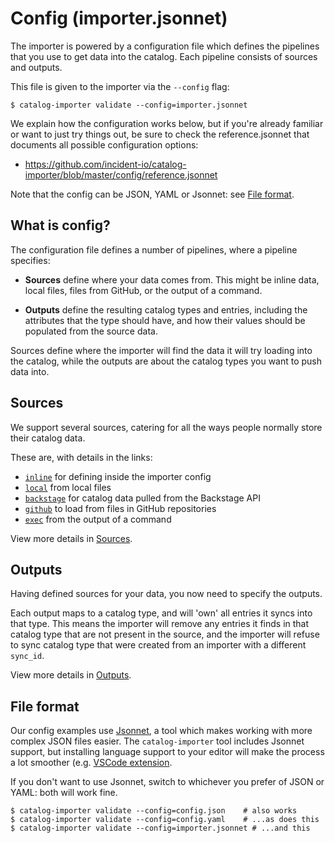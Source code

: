 # Config (importer.jsonnet)

The importer is powered by a configuration file which defines the pipelines that
you use to get data into the catalog. Each pipeline consists of sources and
outputs.

This file is given to the importer via the `--config` flag:

```console
$ catalog-importer validate --config=importer.jsonnet
```

We explain how the configuration works below, but if you're already familiar or
want to just try things out, be sure to check the reference.jsonnet that
documents all possible configuration options:

- https://github.com/incident-io/catalog-importer/blob/master/config/reference.jsonnet

Note that the config can be JSON, YAML or Jsonnet: see [File format](#file-format).

## What is config?

The configuration file defines a number of pipelines, where a pipeline
specifies:

- **Sources** define where your data comes from. This might be inline data, local
  files, files from GitHub, or the output of a command.

- **Outputs** define the resulting catalog types and entries, including the
  attributes that the type should have, and how their values should be populated
  from the source data.

Sources define where the importer will find the data it will try loading into
the catalog, while the outputs are about the catalog types you want to push data
into.

## Sources

We support several sources, catering for all the ways people normally store
their catalog data.

These are, with details in the links:

- [`inline`](sources.md#inline) for defining inside the importer config
- [`local`](sources.md#local) from local files
- [`backstage`](sources.md#backstage) for catalog data pulled from the Backstage API
- [`github`](sources.md#github) to load from files in GitHub repositories
- [`exec`](sources.md#local) from the output of a command

View more details in [Sources](sources.md).

## Outputs

Having defined sources for your data, you now need to specify the outputs.

Each output maps to a catalog type, and will 'own' all entries it syncs into
that type. This means the importer will remove any entries it finds in that
catalog type that are not present in the source, and the importer will refuse to
sync catalog type that were created from an importer with a different `sync_id`.

View more details in [Outputs](outputs.md).

## File format

Our config examples use [Jsonnet](https://jsonnet.org/), a tool which makes working with more
complex JSON files easier. The `catalog-importer` tool includes Jsonnet support,
but installing language support to your editor will make the process a lot
smoother (e.g. [VSCode extension](https://github.com/grafana/vscode-jsonnet).

If you don't want to use Jsonnet, switch to whichever you prefer of JSON or
YAML: both will work fine.

```console
$ catalog-importer validate --config=config.json    # also works
$ catalog-importer validate --config=config.yaml    # ...as does this
$ catalog-importer validate --config=importer.jsonnet # ...and this
```
